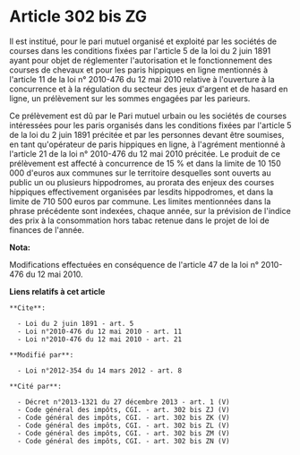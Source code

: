 # Article 302 bis ZG

Il est institué, pour le pari mutuel organisé et exploité par les sociétés de courses dans les conditions fixées par
l'article 5 de la loi du 2 juin 1891 ayant pour objet de réglementer l'autorisation et le fonctionnement des courses de
chevaux et pour les paris hippiques en ligne mentionnés à l'article 11 de la loi n° 2010-476 du 12 mai 2010 relative à
l'ouverture à la concurrence et à la régulation du secteur des jeux d'argent et de hasard en ligne, un prélèvement sur les
sommes engagées par les parieurs. 

Ce prélèvement est dû par le Pari mutuel urbain ou les sociétés de courses intéressées pour les paris organisés dans les
conditions fixées par l'article 5 de la loi du 2 juin 1891 précitée et par les personnes devant être soumises, en tant
qu'opérateur de paris hippiques en ligne, à l'agrément mentionné à l'article 21 de la loi n° 2010-476 du 12 mai 2010
précitée. Le produit de ce prélèvement est affecté à concurrence de 15 % et dans la limite de 10 150 000 d'euros aux communes
sur le territoire desquelles sont ouverts au public un ou plusieurs hippodromes, au prorata des enjeux des courses hippiques
effectivement organisées par lesdits hippodromes, et dans la limite de 710 500 euros par commune. Les limites mentionnées
dans la phrase précédente sont indexées, chaque année, sur la prévision de l'indice des prix à la consommation hors tabac
retenue dans le projet de loi de finances de l'année.

**Nota:**

Modifications effectuées en conséquence de l'article 47 de la loi n° 2010-476 du 12 mai 2010.

**Liens relatifs à cet article**

	**Cite**:

	  - Loi du 2 juin 1891 - art. 5
	  - Loi n°2010-476 du 12 mai 2010 - art. 11
	  - Loi n°2010-476 du 12 mai 2010 - art. 21

	**Modifié par**:

	  - Loi n°2012-354 du 14 mars 2012 - art. 8

	**Cité par**:

	  - Décret n°2013-1321 du 27 décembre 2013 - art. 1 (V)
	  - Code général des impôts, CGI. - art. 302 bis ZJ (V)
	  - Code général des impôts, CGI. - art. 302 bis ZK (V)
	  - Code général des impôts, CGI. - art. 302 bis ZL (V)
	  - Code général des impôts, CGI. - art. 302 bis ZM (V)
	  - Code général des impôts, CGI. - art. 302 bis ZN (V)
